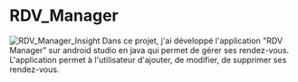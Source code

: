 # RDV_Manager
![RDV_Manager_Insight](https://user-images.githubusercontent.com/99622386/229650643-9a19d4a3-038c-4985-960d-b334868c58c6.png)
Dans ce projet, j'ai développé l'application "RDV Manager" sur android studio en java qui permet de gérer ses rendez-vous. L'application permet à l'utilisateur d'ajouter, de modifier, de supprimer ses rendez-vous.
